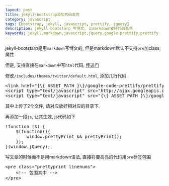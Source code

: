 ```yaml
---
layout: post
title: jekyll-bootstrap添加代码高亮
category: javascript
tags: [bootstrap, jekyll, javascript, prettify, jquery]
description: jekyll bootstarp 写博文, 让markdown支持代码高亮
keywords: jekyll,markdown,javascript,jquery,google-prettify,prettify
---
```


jekyll-bootstarp是用`markdown`写博文的, 但是markdown默认不支持`pre`加class属性

但是, 支持直接在`markdown`中写`html`代码, [传送门](http://daringfireball.net/projects/markdown/syntax#html)

修改`/includes/themes/twitter/default.html`, 添加几行代码

<pre class="prettyprint linenums">
&lt;link href="{\{ ASSET_PATH }\}/google-code-prettify/prettify.css" rel="stylesheet" type="text/css" media="all"&gt;
&lt;script type="text/javascript" src="http://ajax.googleapis.com/ajax/libs/jquery/1.7.2/jquery.min.js"&gt;&lt;/script&gt;
&lt;script type="text/javascript" src="{\{ ASSET_PATH }\}/google-code-prettify/prettify.js"&gt;&lt;/script&gt;
</pre>

其中上传了2个文件, 请对应放好相对应的目录下.

再添加一段`js`, 让其生效, js代码如下

<pre class="prettyprint linenums">
!function ($) {
    $(function(){
        window.prettyPrint &amp;&amp; prettyPrint();
    });
}(window.jQuery);
</pre>

写文章的时候而不是用markdown语法, 直接将要高亮的代码用`pre`标签包围

<pre class="prettyprint linenums">
&lt;pre class="prettyprint linenums"&gt;
    &lt;!-- 包围其中 --&gt;
&lt;/pre&gt;
</pre>
